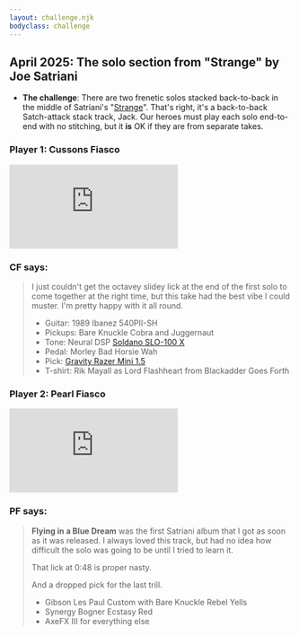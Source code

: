 ```yaml
---
layout: challenge.njk
bodyclass: challenge
---
```


<section class="challenge challenge-intro">

## April 2025: The solo section from "Strange" by Joe Satriani

* **The challenge**: There are two frenetic solos stacked back-to-back in the middle of Satriani's "[Strange](https://song.link/gb/i/407604565)". That's right, it's a back-to-back Satch-attack stack track, Jack. Our heroes must play each solo end-to-end with no stitching, but it **is** OK if they are from separate takes.

</section>

<section class="challenge challenge-entries">

<div class="entry entry-cf">

### Player 1: Cussons Fiasco

<iframe src="https://www.youtube-nocookie.com/embed/UVESxjx78gw?si=gKS_juZVszDJbufZ" title="YouTube video player" frameborder="0" allow="accelerometer; autoplay; clipboard-write; encrypted-media; gyroscope; picture-in-picture; web-share" referrerpolicy="strict-origin-when-cross-origin" allowfullscreen></iframe>

### CF says:

> I just couldn't get the octavey slidey lick at the end of the first solo to come together at the right time, but this take had the best vibe I could muster. I'm pretty happy with it all round.
>
> * Guitar: 1989 Ibanez 540PII-SH
> * Pickups: Bare Knuckle Cobra and Juggernaut
> * Tone: Neural DSP [Soldano SLO-100 X](https://neuraldsp.com/plugins/soldano-slo-100)
> * Pedal: Morley Bad Horsie Wah
> * Pick: [Gravity Razer Mini 1.5](https://gravitypicks.co.uk/shop/ols/products/razer/v/RZR-MN-1-5MM-MST)
> * T-shirt: Rik Mayall as Lord Flashheart from Blackadder Goes Forth

</div>

<div class="entry entry-pf">

### Player 2: Pearl Fiasco

<iframe src="https://www.youtube-nocookie.com/embed/CjDZBbZsWBs?si=MPV6rNZy_lxTF190" title="YouTube video player" frameborder="0" allow="accelerometer; autoplay; clipboard-write; encrypted-media; gyroscope; picture-in-picture; web-share" referrerpolicy="strict-origin-when-cross-origin" allowfullscreen></iframe>

### PF says:

> **Flying in a Blue Dream** was the first Satriani album that I got as soon as it was released. I always loved this track, but had no idea how difficult the solo was going to be until I tried to learn it.
>
> That lick at 0:48 is proper nasty.
>
> And a dropped pick for the last trill.
>
> * Gibson Les Paul Custom with Bare Knuckle Rebel Yells
> * Synergy Bogner Ecstasy Red
> * AxeFX III for everything else

</div>
</section>
